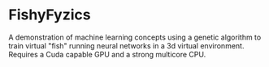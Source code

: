 # FishyFyzics
A demonstration of machine learning concepts using a genetic algorithm to train virtual "fish" running neural networks in a 3d virtual environment.  Requires a Cuda capable GPU and a strong multicore CPU.
